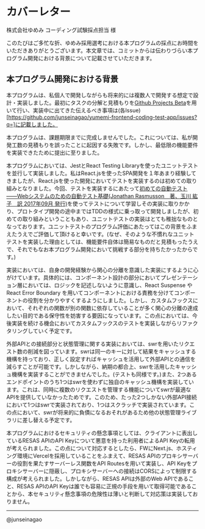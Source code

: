 # カバーレター

株式会社ゆめみ コーディング試験採点担当 様

このたびはご多忙な折、ゆめみ採用選考における本プログラムの採点にお時間をいただきありがとうございます。本文章では、コミットからは伝わりづらい本プログラム開発における背景について記載させていただきます。


## 本プログラム開発における背景

本プログラムは、私個人で開発しながらも将来的には複数人で開発する想定で設計・実装しました。最初にタスクの分解と見積もりを[Github Projects Beta](https://github.com/users/junseinagao/projects/1)を用いて行い、実装中に出てきた伝えるべき事項は(各Issue)[https://github.com/junseinagao/yumemi-frontend-coding-test-app/issues?q=]に記載しました。

本プログラムは、課題期限までに完成しませんでした。これについては、私が開発工数の見積もりを誤ったことに起因する失敗です。しかし、最低限の機能要件を実装できたために提出に至りました。

本プログラムにおいては、JestとReact Testing Libraryを使ったユニットテストを並行して実装しました。私はReact.jsを使ったSPA開発を１年あまり経験してきましたが、React.jsを使った開発においてテストを実装するのは初めての取り組みとなりました。今回、テストを実装するにあたって[初めての自動テスト――Webシステムのための自動テスト基礎(Jonathan Rasmusson　著、玉川 紘子　訳 2017年09月 発行)](https://www.oreilly.co.jp/books/9784873118161/)を使ってテストについて学習しその実装に取りかかり、プロトタイプ開発の途中まではTDDの様式に乗っ取って開発しましたが、初めての取り組みということもあり、ユニットテストの実装はとても稚拙なものとなっております。ユニットテストのプログラム評価にあたってはこの背景をふまえたうえでご評価して頂けると幸いです。(なぜ、そのような不慣れなユニットテストを実装した理由としては、機能要件自体は簡易なものだと見積もったうえで、それでもなお本プログラム開発において挑戦する部分を持ちたかったからです。)

実装においては、自身の開発経験から関心の分離を意識した実装にするように心がけています。具体的には、コンポーネント設計の部分においてプレゼンテーション層においては、ロジックを記述しないように意識し、React Suspense や React Error Boundary を用いてコンポーネントにおける責務を分けてコンポーネントの役割を分かりやすくするようにしました。しかし、カスタムフックスにおいて、それぞれの関数が別の関数に依存していることが多く関心の分離の達成したい目的である保守性を妨害する要因になっています。この点においては、今後実装を続ける機会においてカスタムフックスのテストを実装しながらリファクタリングしていく予定です。

外部APIとの接続部分と状態管理に関する実装においては、swrを用いたリクエスト数の削減を図っています。swrは同一のキーに対して結果をキャッシュする機構を持っており、正しく設定すればキャッシュを活用して外部APIとの通信を減らすことが可能です。しかしながら、納期の都合上、swrを活用したキャッシュ機構を実装することができませんでした。(テストも同様です。)また、2つあるエンドポイントのうち1つはswrを使わずに独自のキャッシュ機構を実装しています。これは、同時に複数のリクエストを管理する機能についてswrが最適なAPIを提供していなかったためです。このため、たった2つしかない外部API接続において1つはswrで実装されており、1つはスクラッチで実装されています。この点において、swrが将来的に負債になるおそれがあるため他の状態管理ライブラリに差し替える予定です。

本プログラムにおけるセキュリティの懸念事項としては、クライアントに表出しているRESAS APIのAPI Keyについて悪意を持った利用者によるAPI Keyの転用が考えられました。この点について対応するとしたら、FWにNext.js、ホスティング環境にVercelを採用していることをふまえて、RESAS APIのプロキシサーバーの役割を果たすサーバーレス関数をAPI Routesを用いて実装し、API Keyをプロキシサーバーに隠蔽し、プロキシサーバーへの接続はCORSによって制限する構成が考えられました。しかしながら、RESAS APIは外部のWeb APIであること、RESAS APIのAPI Keyは誰でも容易に正規の手段を用いて取得可能であることから、本セキュリティ懸念事項の危険性は薄いと判断して対応策は実装しておりません。

---

@junseinagao
